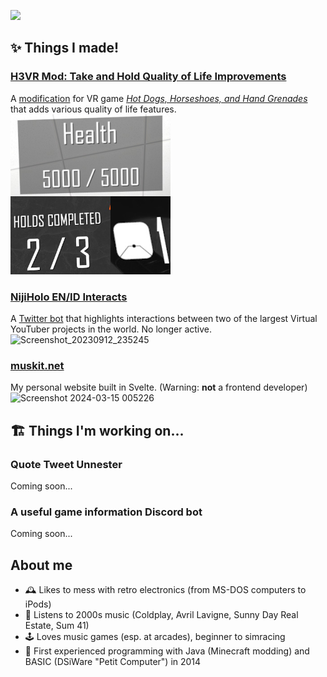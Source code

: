 <p float="left">
  <img src=https://github.com/user-attachments/assets/f3642ef2-16a3-440d-a6ba-8ebeb45eb2ba width="140px" />
<!--   <a href=https://muskit.net><b>my place</b></a> -->
</p>


## ✨ Things I made!

### [H3VR Mod: Take and Hold Quality of Life Improvements](https://github.com/muskit/H3VR-TNH-Quality-of-Life-Improvements)
A [modification](https://h3vr.thunderstore.io/package/muskit/TNH_Quality_of_Life_Improvements/) for VR game [_Hot Dogs, Horseshoes, and Hand Grenades_](http://h3vr.com/) that adds various quality of life features.  
![Modpage thumbnail](https://raw.githubusercontent.com/muskit/H3VR-TNH-Quality-of-Life-Improvements/main/Assets/thumbnail%20better.png)

### [NijiHolo EN/ID Interacts](https://github.com/muskit/NijiHolo_EN_ID_Bot)
A [Twitter bot](https://twitter.com/NijiHolo_EN_ID) that highlights interactions between two of the largest Virtual YouTuber projects in the world.
No longer active.  
![Screenshot_20230912_235245](https://github.com/muskit/muskit/assets/15199219/0359fb26-8a48-4698-9b78-66d7d852099e)

### [muskit.net](https://muskit.net)
My personal website built in Svelte. (Warning: **not** a frontend developer)  
![Screenshot 2024-03-15 005226](https://github.com/muskit/muskit/assets/15199219/6c91519c-d411-4848-93c1-525fee386e81)


## 🏗️ Things I'm working on...

### Quote Tweet Unnester
Coming soon...

### A useful game information Discord bot
Coming soon...


## About me
- 🕰️ Likes to mess with retro electronics (from MS-DOS computers to iPods)
- 🎵 Listens to 2000s music (Coldplay, Avril Lavigne, Sunny Day Real Estate, Sum 41)
- 🕹️ Loves music games (esp. at arcades), beginner to simracing
- 👶 First experienced programming with Java (Minecraft modding) and BASIC (DSiWare "Petit Computer") in 2014
